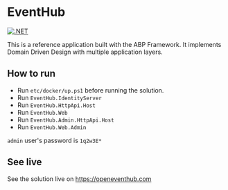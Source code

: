 # EventHub

[![.NET](https://github.com/volosoft/eventhub/actions/workflows/dotnet.yml/badge.svg)](https://github.com/volosoft/eventhub/actions/workflows/dotnet.yml)

This is a reference application built with the ABP Framework. It implements Domain Driven Design with multiple application layers.

## How to run

* Run `etc/docker/up.ps1` before running the solution.
* Run `EventHub.IdentityServer`
* Run `EventHub.HttpApi.Host`
* Run `EventHub.Web`
* Run `EventHub.Admin.HttpApi.Host`
* Run `EventHub.Web.Admin`

`admin` user's password is `1q2w3E*`

## See live

See the solution live on https://openeventhub.com
